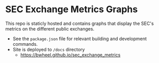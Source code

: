 # SEC Exchange Metrics Graphs

This repo is staticly hosted and contains graphs that display the SEC's metrics on the different public exchanges.

* See the `package.json` file for relevant building and development commands. 
* Site is deployed to `/docs` directory
  * https://bwheel.github.io/sec_exchange_metrics
